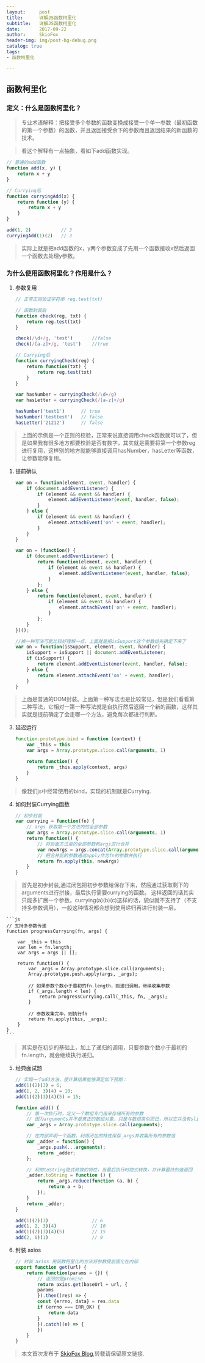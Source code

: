 ```yaml
---
layout:     post
title:      详解JS函数柯里化
subtitle:   详解JS函数柯里化
date:       2017-09-22
author:     SkioFox
header-img: img/post-bg-debug.png
catalog: true
tags:
- 函数柯里化

---
```

## 函数柯里化
### 定义：什么是函数柯里化？
> 专业术语解释：把接受多个参数的函数变换成接受一个单一参数（最初函数的第一个参数）的函数，并且返回接受余下的参数而且返回结果的新函数的技术。

> 看这个解释有一点抽象，看如下add函数实现。

```js
// 普通的add函数
function add(x, y) {
    return x + y
}

// Currying后
function curryingAdd(x) {
    return function (y) {
        return x + y
    }
}

add(1, 2)           // 3
curryingAdd(1)(2)   // 3
```
> 实际上就是把add函数的x，y两个参数变成了先用一个函数接收x然后返回一个函数去处理y参数。

### 为什么使用函数柯里化？作用是什么？
1. 参数复用

    ```js
    // 正常正则验证字符串 reg.test(txt)

    // 函数封装后
    function check(reg, txt) {
        return reg.test(txt)
    }

    check(/\d+/g, 'test')       //false
    check(/[a-z]+/g, 'test')    //true

    // Currying后
    function curryingCheck(reg) {
        return function(txt) {
            return reg.test(txt)
        }
    }

    var hasNumber = curryingCheck(/\d+/g)
    var hasLetter = curryingCheck(/[a-z]+/g)

    hasNumber('test1')      // true
    hasNumber('testtest')   // false
    hasLetter('21212')      // false
    ```
> 上面的示例是一个正则的校验，正常来说直接调用check函数就可以了，但是如果我有很多地方都要校验是否有数字，其实就是需要将第一个参数reg进行复用，这样别的地方就能够直接调用hasNumber，hasLetter等函数，让参数能够复用。

1. 提前确认

    ```js
    var on = function(element, event, handler) {
        if (document.addEventListener) {
            if (element && event && handler) {
                element.addEventListener(event, handler, false);
            }
        } else {
            if (element && event && handler) {
                element.attachEvent('on' + event, handler);
            }
        }
    }

    var on = (function() {
        if (document.addEventListener) {
            return function(element, event, handler) {
                if (element && event && handler) {
                    element.addEventListener(event, handler, false);
                }
            };
        } else {
            return function(element, event, handler) {
                if (element && event && handler) {
                    element.attachEvent('on' + event, handler);
                }
            };
        }
    })();

    //换一种写法可能比较好理解一点，上面就是把isSupport这个参数给先确定下来了
    var on = function(isSupport, element, event, handler) {
        isSupport = isSupport || document.addEventListener;
        if (isSupport) {
            return element.addEventListener(event, handler, false);
        } else {
            return element.attachEvent('on' + event, handler);
        }
    }
    ```
> 上面是普通的DOM封装。上面第一种写法也是比较常见，但是我们看看第二种写法，它相对一第一种写法就是自执行然后返回一个新的函数，这样其实就是提前确定了会走哪一个方法，避免每次都进行判断。
3. 延迟运行

    ```js
    Function.prototype.bind = function (context) {
        var _this = this
        var args = Array.prototype.slice.call(arguments, 1)
    
        return function() {
            return _this.apply(context, args)
        }
    }
    ```
> 像我们js中经常使用的bind，实现的机制就是Currying.
4. 如何封装Currying函数

    ```js
    // 初步封装
    var currying = function(fn) {
        // args 获取第一个方法内的全部参数
        var args = Array.prototype.slice.call(arguments, 1)
        return function() {
            // 将后面方法里的全部参数和args进行合并
            var newArgs = args.concat(Array.prototype.slice.call(arguments))
            // 把合并后的参数通过apply作为fn的参数并执行
            return fn.apply(this, newArgs)
        }
    }
    ```
> 首先是初步封装,通过闭包把初步参数给保存下来，然后通过获取剩下的arguments进行拼接，最后执行需要currying的函数。
> 这样返回的话其实只能多扩展一个参数，currying(a)(b)(c)这样的话，貌似就不支持了（不支持多参数调用），一般这种情况都会想到使用递归再进行封装一层。

    ```js
    // 支持多参数传递
    function progressCurrying(fn, args) {

        var _this = this
        var len = fn.length;
        var args = args || [];

        return function() {
            var _args = Array.prototype.slice.call(arguments);
            Array.prototype.push.apply(args, _args);

            // 如果参数个数小于最初的fn.length，则递归调用，继续收集参数
            if (_args.length < len) {
                return progressCurrying.call(_this, fn, _args);
            }

            // 参数收集完毕，则执行fn
            return fn.apply(this, _args);
        }
    }
    ```
> 其实是在初步的基础上，加上了递归的调用，只要参数个数小于最初的fn.length，就会继续执行递归。

5. 经典面试题

    ```js
    // 实现一个add方法，使计算结果能够满足如下预期：
    add(1)(2)(3) = 6;
    add(1, 2, 3)(4) = 10;
    add(1)(2)(3)(4)(5) = 15;

    function add() {
        // 第一次执行时，定义一个数组专门用来存储所有的参数
        // 因为arguments并不是真正的数组对象，只是与数组类似而已，所以它并没有slice这个方法，Array.prototype.slice.call(arguments, 1)可以理解成是让arguments转换成一个数组对象，让arguments具有slice()方法。
        var _args = Array.prototype.slice.call(arguments);

        // 在内部声明一个函数，利用闭包的特性保存_args并收集所有的参数值
        var _adder = function() {
            _args.push(...arguments);
            return _adder;
        };

        // 利用toString隐式转换的特性，当最后执行时隐式转换，并计算最终的值返回
        _adder.toString = function () {
            return _args.reduce(function (a, b) {
                return a + b;
            });
        }
        return _adder;
    }

    add(1)(2)(3)                // 6
    add(1, 2, 3)(4)             // 10
    add(1)(2)(3)(4)(5)          // 15
    add(2, 6)(1)                // 9
    ```
6. 封装 axios

    ```js
    // 封装 axios 用函数柯里化的方法将参数提前固化在内部
    export function get(url) {
        return function(params = {}) {
            // 返回的是promise
            return axios.get(baseUrl + url, {
            params
            }).then((res) => {
            const {errno, data} = res.data
            if (errno === ERR_OK) {
                return data
            }
            }).catch((e) => {
            })
        }
    }
    ```
> 本文首次发布于 [SkioFox Blog](http://blog.skiofox.top),转载请保留原文链接.
